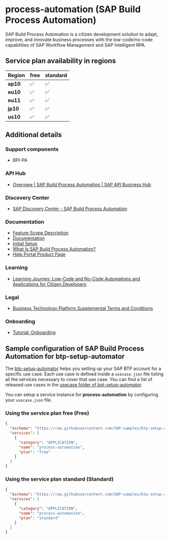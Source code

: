 # process-automation (SAP Build Process Automation)

SAP Build Process Automation is a citizen development solution to adapt, improve, and innovate business processes with the low-code/no-code capabilities of SAP Workflow Management and SAP Intelligent RPA.

## Service plan availability in regions

| Region | free | standard |
|--------|------|----------|
|  **ap10** | ✅ | ✅ |
|  **eu10** | ✅ | ✅ |
|  **eu11** | ✅ | ✅ |
|  **jp10** | ✅ | ✅ |
|  **us10** | ✅ | ✅ |

## Additional details

### Support components

- BPI-PA

### API Hub

- [Overview | SAP Build Process Automation | SAP API Business Hub](https://api.sap.com/package/SAPProcessAutomation/overview)

### Discovery Center

- [SAP Discovery Center - SAP Build Process Automation](https://discovery-center.cloud.sap/serviceCatalog/sap-build-process-automation)

### Documentation

- [Feature Scope Description](https://help.sap.com/doc/b3c2de746b0645aeb627deda35b896a0/)
- [Documentation](https://help.sap.com/docs/PROCESS_AUTOMATION)
- [Initial Setup](https://help.sap.com/docs/BTP/a331c4ef0a9d48a89c779fd449c022e7/b9758013e1114c9194cd52de2885e9a9.html)
- [What Is SAP Build Process Automation?](https://help.sap.com/docs/BTP/a331c4ef0a9d48a89c779fd449c022e7/c20b4e77201b4cde9ce4227e21850deb.html)
- [Help Portal Product Page](https://help.sap.com/viewer/product/PROCESS_AUTOMATION/Cloud)

### Learning

- [Learning Journey: Low-Code and No-Code Automations and Applications for Citizen Developers](https://learning.sap.com/learning-journey/low-code-no-code-applications-and-automations-for-citizen-developers)

### Legal

- [Business Technology Platform Supplemental Terms and Conditions](https://www.sap.com/about/trust-center/agreements/cloud/cloud-services.html?tag=language:english&search=Supplement%20Business%20Technology%20Platform&sort=latest_desc)

### Onboarding

- [Tutorial: Onboarding](https://blogs.sap.com/2022/03/29/sap-process-automation-free-tier-availability/)

## Sample configuration of **SAP Build Process Automation** for btp-setup-automator

The [btp-setup-automator](https://github.com/SAP-samples/btp-setup-automator) helps you setting up your SAP BTP account for a specific use case. Each use case is defined inside a `usecase.json` file listing all the services necessary to cover that use case. You can find a list of released use cases in the [usecase folder of bpt-setup-automator](https://github.com/SAP-samples/btp-setup-automator/tree/main/usecases).

You can setup a service instance for **process-automation** by configuring your `usecase.json` file.

### Using the service plan **free** (Free)

```json
{
  "$schema": "https://raw.githubusercontent.com/SAP-samples/btp-setup-automator/main/libs/btpsa-usecase.json",
  "services": [
    {
      "category": "APPLICATION",
      "name": "process-automation",
      "plan": "free"
    }
  ]
}
```

### Using the service plan **standard** (Standard)

```json
{
  "$schema": "https://raw.githubusercontent.com/SAP-samples/btp-setup-automator/main/libs/btpsa-usecase.json",
  "services": [
    {
      "category": "APPLICATION",
      "name": "process-automation",
      "plan": "standard"
    }
  ]
}
```
